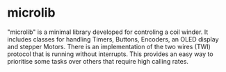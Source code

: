 # microlib
"microlib" is a minimal library developed for controling a coil winder. It includes classes for handling Timers, Buttons, Encoders, an OLED display and stepper Motors. There is an implementation of the two wires (TWI) protocol that is running without interrupts. This provides an easy way to prioritise some tasks over others that require high calling rates.
